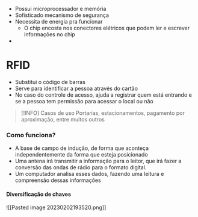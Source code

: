 - Possui microprocessador e memória
- Sofisticado mecanismo de segurança
- Necessita de energia pra funcionar
	- O chip encosta nos conectores elétricos que podem ler e escrever informações no chip
- 


# RFID

- Substitui o código de barras
- Serve para identificar a pessoa através do cartão
- No caso do controle de acesso, ajuda a registrar quem está entrando e se a pessoa tem permissão para acessar o local ou não

>[!INFO] Casos de uso
>Portarias, estacionamentos, pagamento por aproximação, entre muitos outros

### Como funciona?

- A base de campo de indução, de forma que aconteça independentemente da forma que esteja posicionado
- Uma antena irá transmitir a informação para o leitor, que irá fazer a conversão das ondas de rádio para o formato digital.
- Um computador analisa esses dados, fazendo uma leitura e compreensão dessas informações



#### Diversificação de chaves

![[Pasted image 20230202193520.png]]
